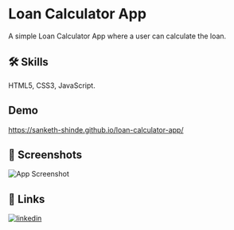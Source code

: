 # Loan Calculator App

A simple Loan Calculator App where a user can calculate the loan.

## 🛠 Skills
HTML5, CSS3, JavaScript.

## Demo
https://sanketh-shinde.github.io/loan-calculator-app/

## 📸 Screenshots
![App Screenshot](https://i.postimg.cc/hPhqzcb7/demo-screenshot.png)

## 🔗 Links
[![linkedin](https://img.shields.io/badge/linkedin-0A66C2?style=for-the-badge&logo=linkedin&logoColor=white)](https://www.linkedin.com/in/sankethshinde/)
